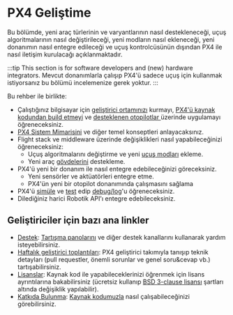 # PX4 Geliştime

Bu bölümde, yeni araç türlerinin ve varyantlarının nasıl destekleneceği, uçuş algoritmalarının nasıl değiştirileceği, yeni modların nasıl ekleneceği, yeni donanımın nasıl entegre edileceği ve uçuş kontrolcüsünün dışından PX4 ile nasıl iletişim kurulacağı açıklanmaktadır.

:::tip
This section is for software developers and (new) hardware integrators.
Mevcut donanımlarla çalışıp PX4'ü sadece uçuş için kullanmak istiyorsanız bu bölümü incelemenize gerek yoktur.
:::

Bu rehber ile birlikte:

- Çalıştığınız bilgisayar için [geliştirici ortamınızı](../dev_setup/config_initial.md) kurmayı, [ PX4'ü kaynak kodundan build etmeyi](../dev_setup/building_px4.md) ve  [desteklenen otopilotlar ](../flight_controller/README.md)  üzerinde uygulamayı öğreneceksiniz.
- [PX4 Sistem Mimarisini](../concept/architecture.md) ve diğer temel konseptleri anlayacaksınız.
- Flight stack ve middleware üzerinde değişiklikleri nasıl yapabileceğinizi öğreneceksiniz:
  - Uçuş algoritmalarını değiştirme ve yeni [uçuş modları](../concept/flight_modes.md) ekleme.
  - Yeni araç [gövdelerini](../dev_airframes/README.md) destekleme.
- PX4'ü yeni bir donanım ile nasıl entegre edebileceğinizi göreceksiniz.
  - Yeni sensörler ve aktüatörleri entegre etme.
  - PX4'ün yeni bir otopilot donanımında çalışmasını sağlama
- PX4'ü [simüle](../simulation/README.md) ve [test](../test_and_ci/README.md) edip [debug/log](../debug/README.md)'u öğreneceksiniz.
- Dilediğiniz harici Robotik API'ı entegre edebileceksiniz.

## Geliştiriciler için bazı ana linkler

- [Destek](contribute/support.md): [Tartışma panolarını](http://discuss.px4.io/) ve diğer destek kanallarını kullanarak yardım isteyebilirsiniz.
- [Haftalık geliştirici toplantıları](../contribute/dev_call.md): PX4 geliştirici takımıyla tanışıp teknik detayları (pull requestler, önemli sorunlar ve genel soru&cevap vb.) tartışabilirsiniz.
- [Lisanslar](../contribute/licenses.md): Kaynak kod ile yapabileceklerinizi öğrenmek için lisans ayrıntılarına bakabilirsiniz (ücretsiz kullanıp [BSD 3-clause lisansı](https://opensource.org/licenses/BSD-3-Clause) şartları altında değişiklik yapılabilir).
- [Katkıda Bulunma](../contribute/README.md): [Kaynak kodumuzla](../contribute/code.md) nasıl çalışabileceğinizi görebilirsiniz.
